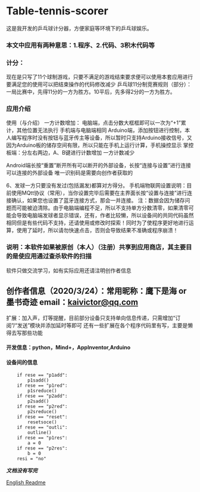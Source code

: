 # Table-tennis-scorer
这是我开发的乒乓球计分器，方便家庭等环境下的乒乓球娱乐。

### 本文中应用有两种意思：1.程序、2.代码、3积木代码等

### 计分：
现在是只写了11个球制游戏，只要不满足的游戏结束要求便可以使用本套应用进行
要满足您的使用可以把结束操作的代码修改减少
乒乓球11分制竞赛规则（部分）：
一局比赛中，先得11分的一方为胜方。10平后，先多得2分的一方为胜方。

### 应用介绍
使用（与介绍）
一方计数增加：
电脑端，点击分数大框框即可以一次为“+1”累计，其他位置无法执行
手机端与电脑端相同
Arduino端，添加按钮进行控制，本人编写程序时没有按钮与蓝牙传主等设备，所以暂时只支持Arduino接收信号，又因为Arduino板的储存空间有限，所以只能在手机上运行计算，手机操控显示
掌控板端：分左右两边，A、B键进行计数增加
一方计数减少

Android端长按“重置”断开所有可以断开的外部设备，长按“连接与设置”进行连接可以连接的外部设备
唯一识别码是需要向创作者获取的

6、发球一方只要没有发过(包括漏发)都算对方得分。
手机端物联网设置说明：目前使用MQtt协议（常用），当你设置完毕后需要在主界面长按“设置与连接”进行连接确认，如果您也设置了蓝牙连接方式，那会一并连接。
注：数据会因为储存问题而可能被迫清除。由于电脑端编程不足，所以不支持单方分数清零，如果清零可能会导致电脑端发球者显示错误，还有，作者比较懒，所以设备间的共同代码虽然相同但是有些代码不支持，还请使用或修改时探索！同时为了使程序更好地进行运算，使用了延时，所以请勿快速点击，否则会导致结果不准确或程序崩溃！

### 说明：本软件如果被原创（本人）（注册）共享到应用商店，其主要目的是使应用通过查杀软件的扫描
软件只做交流学习，如有实际应用还请注明创作者信息
## 创作者信息（2020/3/24）：常用昵称：鹰下是海 or 墨书奇迹 email：kaivictor@qq.com
扩展：加入声，灯等提醒，目前部分设备只支持单向信息传递，只需增加“订阅”/“发送”模块并添加延时等即可
还有一些扩展在各个程序代码里有写，主要是懒得去写那些功能

#### 开发信息：python，Mind+，AppInventor,Arduino

#### 设备间的信息
        if rese == "p1add":
            p1sadd()
        if rese == "p1red":
            p1sreduce()
        if rese == "p2add":
            p2sadd()
        if rese == "p2red":
            p2sreduce()
        if rese == "reset":
            resetsoce()
        if rese == "outli":
            outline()
        if rese == "p1res":
            a = 0
        if rese == "p2res":
            b = 0
        resi = "no"

 ___文档没有写完___

[English Readme](link="https://github.com/kaivictor/Table-tennis-scorer/readme_En.md")
